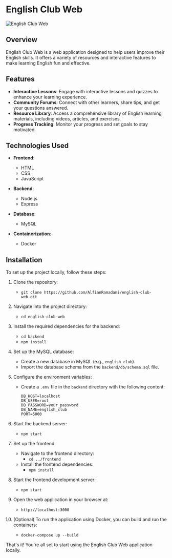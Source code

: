 # English Club Web

![English Club Web](path_to_logo_image)

## Overview

English Club Web is a web application designed to help users improve their English skills. It offers a variety of resources and interactive features to make learning English fun and effective.

## Features

- **Interactive Lessons**: Engage with interactive lessons and quizzes to enhance your learning experience.
- **Community Forums**: Connect with other learners, share tips, and get your questions answered.
- **Resource Library**: Access a comprehensive library of English learning materials, including videos, articles, and exercises.
- **Progress Tracking**: Monitor your progress and set goals to stay motivated.

## Technologies Used

- **Frontend**:
  - HTML
  - CSS
  - JavaScript

- **Backend**:
  - Node.js
  - Express

- **Database**:
  - MySQL

- **Containerization**:
  - Docker

## Installation

To set up the project locally, follow these steps:

1. Clone the repository:
   - `git clone https://github.com/AlfianRamadani/english-club-web.git`

2. Navigate into the project directory:
   - `cd english-club-web`

3. Install the required dependencies for the backend:
   - `cd backend`
   - `npm install`

4. Set up the MySQL database:
   - Create a new database in MySQL (e.g., `english_club`).
   - Import the database schema from the `backend/db/schema.sql` file.

5. Configure the environment variables:
   - Create a `.env` file in the `backend` directory with the following content:
     ```
     DB_HOST=localhost
     DB_USER=root
     DB_PASSWORD=your_password
     DB_NAME=english_club
     PORT=5000
     ```

6. Start the backend server:
   - `npm start`

7. Set up the frontend:
   - Navigate to the frontend directory:
     - `cd ../frontend`
   - Install the frontend dependencies:
     - `npm install`

8. Start the frontend development server:
   - `npm start`

9. Open the web application in your browser at:
   - `http://localhost:3000`

10. (Optional) To run the application using Docker, you can build and run the containers:
    - `docker-compose up --build`

That's it! You're all set to start using the English Club Web application locally.
